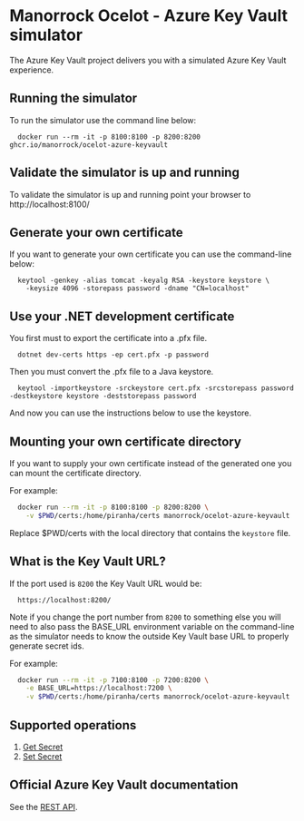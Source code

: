 # Manorrock Ocelot - Azure Key Vault simulator

The Azure Key Vault project delivers you with a simulated Azure Key Vault
experience.

## Running the simulator

To run the simulator use the command line below:

```
  docker run --rm -it -p 8100:8100 -p 8200:8200 ghcr.io/manorrock/ocelot-azure-keyvault
```

## Validate the simulator is up and running

To validate the simulator is up and running point your browser to 
http://localhost:8100/

## Generate your own certificate

If you want to generate your own certificate you can use the command-line below:

```
  keytool -genkey -alias tomcat -keyalg RSA -keystore keystore \
    -keysize 4096 -storepass password -dname "CN=localhost"
```

## Use your .NET development certificate

You first must to export the certificate into a .pfx file.

```
  dotnet dev-certs https -ep cert.pfx -p password
```

Then you must convert the .pfx file to a Java keystore.

```
  keytool -importkeystore -srckeystore cert.pfx -srcstorepass password -destkeystore keystore -deststorepass password
```

And now you can use the instructions below to use the keystore.

## Mounting your own certificate directory

If you want to supply your own certificate instead of the generated one you
can mount the certificate directory.

For example:

```bash
  docker run --rm -it -p 8100:8100 -p 8200:8200 \
    -v $PWD/certs:/home/piranha/certs manorrock/ocelot-azure-keyvault
```

Replace $PWD/certs with the local directory that contains the `keystore` file.

## What is the Key Vault URL?

If the port used is `8200` the Key Vault URL would be:

```text
  https://localhost:8200/
```

Note if you change the port number from `8200` to something else you will need
to also pass the BASE_URL environment variable on the command-line as the 
simulator needs to know the outside Key Vault base URL to properly generate
secret ids.

For example:

```bash
  docker run --rm -it -p 7100:8100 -p 7200:8200 \
    -e BASE_URL=https://localhost:7200 \
    -v $PWD/certs:/home/piranha/certs manorrock/ocelot-azure-keyvault
```

## Supported operations

1. [Get Secret](https://learn.microsoft.com/en-us/rest/api/keyvault/secrets/get-secret/get-secret?view=rest-keyvault-secrets-7.4&tabs=HTTP)
1. [Set Secret](https://learn.microsoft.com/en-us/rest/api/keyvault/secrets/set-secret/set-secret?view=rest-keyvault-secrets-7.4&tabs=HTTP)

## Official Azure Key Vault documentation

See the [REST API](https://learn.microsoft.com/en-us/rest/api/keyvault/).
